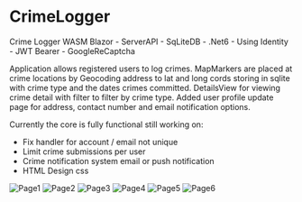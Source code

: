 
# CrimeLogger
Crime Logger WASM Blazor - ServerAPI  - SqLiteDB - .Net6 - Using Identity - JWT Bearer - GoogleReCaptcha

Application allows registered users to log crimes. MapMarkers are placed at crime locations by Geocoding address to lat and long cords storing in sqlite with crime type and the dates crimes committed. DetailsView for viewing crime detail with filter to filter by crime type. Added user profile update page for address, contact number and email notification  options.

Currently the core is fully functional still working on:

- Fix handler for account / email not unique
- Limit crime submissions per user 
- Crime notification system email or push notification
- HTML Design css


![Page1](https://user-images.githubusercontent.com/85226595/142839705-0ca1c26d-2659-4ef3-bea1-7b09aeee751c.png)
![Page2](https://user-images.githubusercontent.com/85226595/142839713-ec34a701-6a34-42e2-b31a-9adf8c965162.png)
![Page3](https://user-images.githubusercontent.com/85226595/142839715-38dc4c91-bd9e-4481-89f6-cc53ad816f2b.png)
![Page4](https://user-images.githubusercontent.com/85226595/142839718-d164b3aa-47a5-4a4b-8640-7a7c93a76f2d.png)
![Page5](https://user-images.githubusercontent.com/85226595/142839725-a305dfb3-7805-420b-a82d-8d6d090689b6.png)
![Page6](https://user-images.githubusercontent.com/85226595/142839727-49e84819-06d9-4bfe-916e-45907a4eeac2.png)
